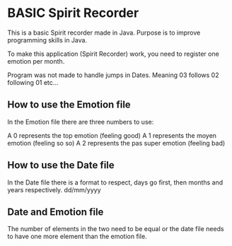 # BASIC Spirit Recorder

This is a basic Spirit recorder made in Java.
Purpose is to improve programming skills in Java.

To make this application (Spirit Recorder) work,
you need to register one emotion per month.

Program was not made to handle jumps in Dates.
Meaning 03 follows 02 following 01 etc...

## How to use the Emotion file
In the Emotion file there are three numbers to use:

A 0 represents the top emotion (feeling good)
A 1 represents the moyen emotion (feeling so so)
A 2 represents the pas super emotion (feeling bad)

## How to use the Date file
In the Date file there is a format to respect,
days go first, then months and years respectively.
dd/mm/yyyy


## Date and Emotion file
The number of elements in the two need to be equal
or the date file needs to have one more element than
the emotion file.
